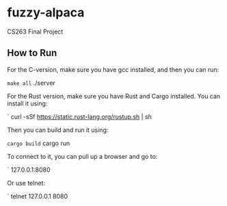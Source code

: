# fuzzy-alpaca
CS263 Final Project

## How to Run
For the C-version, make sure you have gcc installed, and then you can run:

` make all
` ./server

For the Rust version, make sure you have Rust and Cargo installed.
You can install it using:

` curl -sSf https://static.rust-lang.org/rustup.sh | sh

Then you can build and run it using:

` cargo build
` cargo run

To connect to it, you can pull up a browser and go to:

` 127.0.0.1:8080

Or use telnet:

` telnet 127.0.0.1 8080
